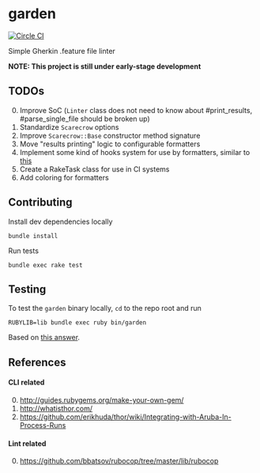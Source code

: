 garden
===

[![Circle CI](https://circleci.com/gh/smoll/garden.svg?style=svg)](https://circleci.com/gh/smoll/garden)

Simple Gherkin .feature file linter

**NOTE: This project is still under early-stage development**

## TODOs

0. Improve SoC (`Linter` class does not need to know about #print_results, #parse_single_file should be broken up)
0. Standardize `Scarecrow` options
0. Improve `Scarecrow::Base` constructor method signature
0. Move "results printing" logic to configurable formatters
0. Implement some kind of hooks system for use by formatters, similar to [this](https://github.com/bbatsov/rubocop/blob/master/lib/rubocop/formatter/base_formatter.rb#L30-L41)
0. Create a RakeTask class for use in CI systems
0. Add coloring for formatters

## Contributing

Install dev dependencies locally
```
bundle install
```

Run tests
```
bundle exec rake test
```

## Testing

To test the `garden` binary locally, `cd` to the repo root and run
```
RUBYLIB=lib bundle exec ruby bin/garden
```
Based on [this answer](http://stackoverflow.com/a/23367196/3456726).

## References

#### CLI related

0. http://guides.rubygems.org/make-your-own-gem/
0. http://whatisthor.com/
0. https://github.com/erikhuda/thor/wiki/Integrating-with-Aruba-In-Process-Runs

#### Lint related

0. https://github.com/bbatsov/rubocop/tree/master/lib/rubocop
